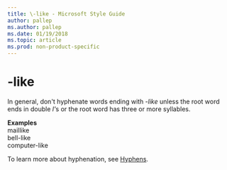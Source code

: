 ```yaml
---
title: \-like - Microsoft Style Guide
author: pallep
ms.author: pallep
ms.date: 01/19/2018
ms.topic: article
ms.prod: non-product-specific
---
```


# \-like

In general, don't hyphenate words ending with *-like* unless the root word ends in double <em>l'</em>s or the root word has three or more syllables. 

**Examples**  
maillike  
bell-like  
computer-like

To learn more about hyphenation, see [Hyphens](~/punctuation/dashes-hyphens/hyphens.md).

